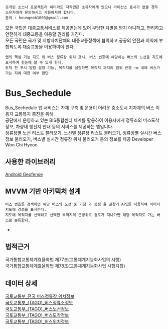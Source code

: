 ```
공개된 소스나 프로젝트라 하더라도 저작권은 소유자에게 있으니 라이선스 표시가 없을 경우 소유자에게 문의하시고 사용하셔야 합니다.
문의 : heungeob1003@gmail.com
```
모든 국민은 대중교통서비스를 제공받는데 있어 부당한 차별을 받지 아니하고, 편리하고 안전하게 대중교통을 이용할 권리를 가진다.    
모든 국민은 국가 및 지방자치단체의 대중교통정책에 협력하고 공공의 안전과 이익에 부합되도록 대중교통을 이용하여야 한다.    
```
앱의 핵심 기능 지도 위 버스 정류장 위치 표시, 버스 번호에 해당하는 버스의 노선을 지도에 표시하여 한눈에 볼 수 있게 한다.
도착 전 푸시 알림 설정 기능, 목적지를 설정하면 목적지 까지의 범위 반경 ~m 내에 버스가 가는 지에 대한 여부 판단
```
# Bus_Sechedule
Bus_Sechedule 앱 서비스는 자체 구축 및 운용이 어려운 중소도시 지자체의 버스 이용자 교통복지 증진을 위해        
공단에서 운영하고 있는 BIS통합센터 체계를 활용하여 이용자에게 정류소의 버스도착 정보, 차량내 행선지 안내 등의 서비스를 제공하는 앱입니다.    
정류장별 노선 리스트 불러오기, 노선별 정류장 리스트 불러오기, 정류장별 실시간 버스정보 불러오기, 버스별 실시간 정류장 위치 불러오기 등의 정보를 제공
Developer Won Chi Hyeon.

## 사용한 라이브러리
[Android Geofense](https://angangmoddi.tistory.com/266)

## MVVM 기반 아키텍처 설계

```
버스 번호를 검색하면 해당 버스의 노선 중 기점 과 종점 을 길찾기 API를 사용하여 이어서 지도에 경로를 표시한다.
지도에 목적지를 선택하고 선택한 목적지의 근방위로 경로가 지나가면 해당 목적지로 가는 버스로 분류한다.
```
-
## 법적근거
국가통합교통체계효율화법 제77조(교통체계지능화사업의 시행)   
국가통합교통체계효율화법 제78조(교통체계지능화사업 시행치침)    

## 데이터 상세
[국토교통부_전국 버스정류장 위치정보](https://www.data.go.kr/data/15067528/fileData.do)    
[국토교통부_(TAGO)_버스정류소정보](https://www.data.go.kr/tcs/dss/selectApiDataDetailView.do?publicDataPk=15098534)      
[국토교통부_(TAGO)_버스노선정보](https://www.data.go.kr/tcs/dss/selectApiDataDetailView.do?publicDataPk=15098529)     
[국토교통부_(TAGO)_버스도착정보](https://www.data.go.kr/tcs/dss/selectApiDataDetailView.do?publicDataPk=15098530)     
[국토교통부_(TAGO)_버스위치정보](https://www.data.go.kr/tcs/dss/selectApiDataDetailView.do?publicDataPk=15098533)
